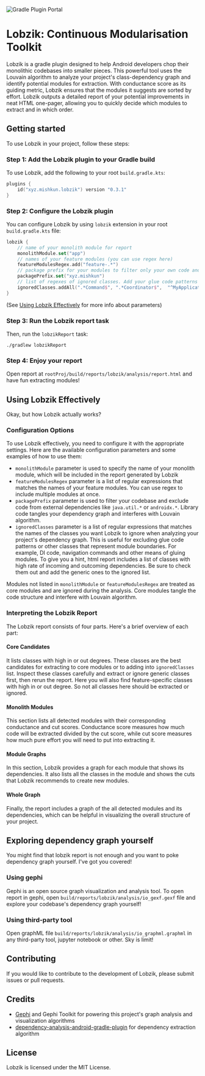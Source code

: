 ![Gradle Plugin Portal](https://img.shields.io/gradle-plugin-portal/v/xyz.mishkun.lobzik?style=flat-square&versionPrefix=0.3&versionSuffix=.0)

# Lobzik: Continuous Modularisation Toolkit

Lobzik is a gradle plugin designed to help Android developers chop their monolithic codebases into smaller pieces. This
powerful tool uses the Louvain algorithm to analyze your project's class-dependency graph and identify potential modules
for extraction. With conductance score as its guiding metric, Lobzik ensures that the modules it suggests are sorted by
effort. Lobzik outputs a detailed report of your potential improvements in neat HTML one-pager, allowing you to quickly
decide which modules to extract and in which order.

## Getting started

To use Lobzik in your project, follow these steps:

### Step 1: Add the Lobzik plugin to your Gradle build

To use Lobzik, add the following to your root `build.gradle.kts`:

```kotlin
plugins {
    id("xyz.mishkun.lobzik") version "0.3.1"
}
```

### Step 2: Configure the Lobzik plugin

You can configure Lobzik by using `lobzik` extension in your root `build.gradle.kts` file:

```kotlin
lobzik {
    // name of your monolith module for report
    monolithModule.set("app") 
    // names of your feature modules (you can use regex here)
    featureModulesRegex.add("feature-.*")
    // package prefix for your modules to filter only your own code and exclude code of deps like java.util.*, androidx.*, etc.
    packagePrefix.set("xyz.mishkun")
    // list of regexes of ignored classes. Add your glue code patterns here 
    ignoredClasses.addAll(".*Command$", ".*Coordinator$",  "^MyApplication$")
}
```

(See [Using Lobzik Effectively](#using-lobzik-effectively) for more info about parameters)

### Step 3: Run the Lobzik report task

Then, run the `lobzikReport` task:

```shell
./gradlew lobzikReport
```

### Step 4: Enjoy your report

Open report at `rootProj/build/reports/lobzik/analysis/report.html` and have fun extracting modules!

## Using Lobzik Effectively

Okay, but how Lobzik actually works?

### Configuration Options

To use Lobzik effectively, you need to configure it with the appropriate settings. Here are the available configuration
parameters and some examples of how to use them:

- `monolithModule` parameter is used to specify the name of your monolith module, which will be included in the report
  generated by Lobzik
- `featureModulesRegex` parameter is a list of regular expressions that matches the names of your feature modules. You
  can use regex to include multiple modules at once.
- `packagePrefix` parameter is used to filter your codebase and exclude code from external dependencies
  like `java.util.*` or `androidx.*`. Library code tangles your dependency graph and interferes with Louvain algorithm.
- `ignoredClasses` parameter is a list of regular expressions that matches the names of the classes you want Lobzik to
  ignore when analyzing your project's dependency graph. This is useful for excluding glue code patterns or other
  classes that represent module boundaries. For example, DI code, navigation commands and other means of gluing modules.
  To give you a hint, html report includes a list of classes with high rate of incoming and outcoming dependencies. Be
  sure to check them out and add the generic ones to the ignored list.

Modules not listed in `monolithModule` or `featureModulesRegex` are treated as core modules and
are ignored during the analysis. Core modules tangle the code structure and interfere with Louvain algorithm.

### Interpreting the Lobzik Report

The Lobzik report consists of four parts. Here's a
brief overview of each part:

#### Core Candidates

It lists classes with high in or out degrees. These classes are the best candidates for
extracting to core modules or to adding into `ignoredClasses` list.
Inspect these classes carefully and extract or ignore generic classes first, then rerun the report. Here you will also
find feature-specific classes with high in or out degree. So not all classes here should be extracted or ignored.

#### Monolith Modules

This section lists all detected modules with their corresponding conductance and cut scores. Conductance score measures
how much code will be extracted divided by the cut score, while cut score measures how much pure effort you will need to put
into extracting it.

#### Module Graphs

In this section, Lobzik provides a graph for each module that shows its dependencies. It also lists all the classes in
the module and shows the cuts that Lobzik recommends to create new modules.

#### Whole Graph

Finally, the report includes a graph of the all detected modules and its dependencies, which can be helpful in visualizing the overall structure
of your project.

## Exploring dependency graph yourself

You might find that lobzik report is not enough and you want to poke dependency graph yourself. I've got you covered! 

### Using gephi

Gephi is an open source graph visualization and analysis tool. To open report in gephi,
open `build/reports/lobzik/analysis/io_gexf.gexf` file and explore your codebase's dependency graph yourself!

### Using third-party tool

Open graphML file `build/reports/lobzik/analysis/io_graphml.graphml` in any third-party tool, jupyter notebook or other. Sky is limit!

## Contributing

If you would like to contribute to the development of Lobzik, please submit issues or pull requests.

## Credits

- [Gephi](http://gephi.org) and Gephi Toolkit for powering this project's graph analysis and visualization algorithms
- [dependency-analysis-android-gradle-plugin](https://github.com/autonomousapps/dependency-analysis-android-gradle-plugin) for dependency extraction algorithm

## License

Lobzik is licensed under the MIT License.

